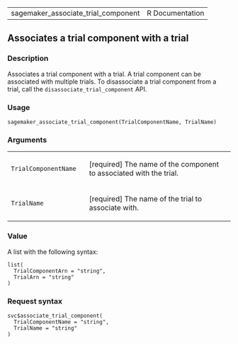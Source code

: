 <table style="width: 100%;">
<tbody>
<tr class="odd">
<td>sagemaker_associate_trial_component</td>
<td style="text-align: right;">R Documentation</td>
</tr>
</tbody>
</table>

## Associates a trial component with a trial

### Description

Associates a trial component with a trial. A trial component can be
associated with multiple trials. To disassociate a trial component from
a trial, call the `disassociate_trial_component` API.

### Usage

    sagemaker_associate_trial_component(TrialComponentName, TrialName)

### Arguments

<table>
<colgroup>
<col style="width: 35%" />
<col style="width: 65%" />
</colgroup>
<tbody>
<tr class="odd">
<td><code
id="sagemaker_associate_trial_component_:_TrialComponentName">TrialComponentName</code></td>
<td><p>[required] The name of the component to associated with the
trial.</p></td>
</tr>
<tr class="even">
<td><code
id="sagemaker_associate_trial_component_:_TrialName">TrialName</code></td>
<td><p>[required] The name of the trial to associate with.</p></td>
</tr>
</tbody>
</table>

### Value

A list with the following syntax:

    list(
      TrialComponentArn = "string",
      TrialArn = "string"
    )

### Request syntax

    svc$associate_trial_component(
      TrialComponentName = "string",
      TrialName = "string"
    )
